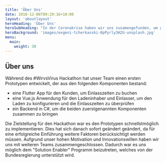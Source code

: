 ```yaml
---
title: 'Über Uns'
date: 2018-12-06T09:29:16+10:00
layout: 'aboutlayout'
heroHeading: 'Über Uns'
heroSubHeading: "In der Coronakrise haben wir uns zusamengefunden, um gemeinsam Lösungen für Alle zu entwickeln"
heroBackground: 'images/evgeni-tcherkasski-0pPyrly3H2U-unsplash.jpg'
menu:
  main:
    weight: 30
---
```


## Über uns

Während des #WirvsVirus Hackathon hat unser Team einen ersten Prototypen entwickelt, der aus den folgenden Komponenten bestand:
- eine Flutter App für den Kunden, um Einlasszeiten zu buchen
- eine Vue.js Anwendung für den Ladeninhaber und Einlasser, um den Laden zu konfigurieren und die Einlasszeiten zu überprüfen
- ein Backend in C#, um die beiden zuerstgenannten Komponenten zusammen zu bringen

Die Zielstellung für den Hackathon war es den Prototypen schnellstmöglich zu implementieren.
Dies hat sich danach sofort geändert geändert, da für eine erfolgreiche Einführung weitere Faktoren berücksichtigt werden müssen.
Aufgrund unser hohen Motivation und Innovationswillen haben wir uns mit weiteren Teams zusammengeschlossen.
Dadurch war es uns möglich dem "Solution Enabler" Programm beizutreten, welches von der Bundesregierung unterstützt wird.
